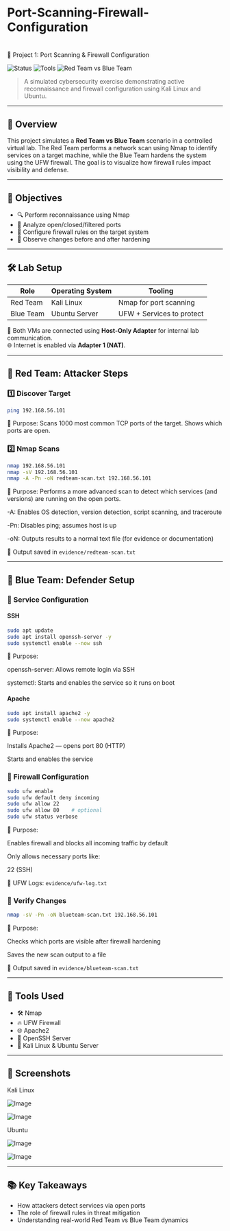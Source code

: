 # Port-Scanning-Firewall-Configuration
# 

🔐 Project 1: Port Scanning & Firewall Configuration

![Status](https://img.shields.io/badge/status-complete-brightgreen)
![Tools](https://img.shields.io/badge/tools-nmap%20%7C%20ufw%20%7C%20kali-blue)
![Red Team vs Blue Team](https://img.shields.io/badge/scenario-Red%20Team%20vs%20Blue%20Team-orange)

> A simulated cybersecurity exercise demonstrating active reconnaissance and firewall configuration using Kali Linux and Ubuntu.

---

## 📘 Overview

This project simulates a **Red Team vs Blue Team** scenario in a controlled virtual lab. The Red Team performs a network scan using Nmap to identify services on a target machine, while the Blue Team hardens the system using the UFW firewall. The goal is to visualize how firewall rules impact visibility and defense.

---

## 🎯 Objectives

- 🔍 Perform reconnaissance using Nmap  
- 🧠 Analyze open/closed/filtered ports  
- 🔐 Configure firewall rules on the target system  
- 🔁 Observe changes before and after hardening  

---

## 🛠️ Lab Setup

| Role     | Operating System | Tooling                 |
|----------|------------------|--------------------------|
| Red Team | Kali Linux       | Nmap for port scanning   |
| Blue Team| Ubuntu Server    | UFW + Services to protect|

📌 Both VMs are connected using **Host-Only Adapter** for internal lab communication.  
🌐 Internet is enabled via **Adapter 1 (NAT)**.

---

## 🔴 Red Team: Attacker Steps

### 1️⃣ Discover Target

```bash
ping 192.168.56.101
```
📌 Purpose: Scans 1000 most common TCP ports of the target. Shows which ports are open.


### 2️⃣ Nmap Scans

```bash
nmap 192.168.56.101
nmap -sV 192.168.56.101
nmap -A -Pn -oN redteam-scan.txt 192.168.56.101
```
📌 Purpose: Performs a more advanced scan to detect which services (and versions) are running on the open ports.

-A: Enables OS detection, version detection, script scanning, and traceroute

-Pn: Disables ping; assumes host is up

-oN: Outputs results to a normal text file (for evidence or documentation)

📝 Output saved in `evidence/redteam-scan.txt`

---

## 🔵 Blue Team: Defender Setup

### 🔧 Service Configuration

#### SSH

```bash
sudo apt update
sudo apt install openssh-server -y
sudo systemctl enable --now ssh
```
📌 Purpose:

openssh-server: Allows remote login via SSH

systemctl: Starts and enables the service so it runs on boot

#### Apache

```bash
sudo apt install apache2 -y
sudo systemctl enable --now apache2
```
📌 Purpose:

Installs Apache2 — opens port 80 (HTTP)

Starts and enables the service

### 🔐 Firewall Configuration

```bash
sudo ufw enable
sudo ufw default deny incoming
sudo ufw allow 22
sudo ufw allow 80    # optional
sudo ufw status verbose
```
📌 Purpose:

Enables firewall and blocks all incoming traffic by default

Only allows necessary ports like:

22 (SSH)

📁 UFW Logs: `evidence/ufw-log.txt`

### 🔄 Verify Changes

```bash
nmap -sV -Pn -oN blueteam-scan.txt 192.168.56.101
```
📌 Purpose:

Checks which ports are visible after firewall hardening

Saves the new scan output to a file

📝 Output saved in `evidence/blueteam-scan.txt`

---

## 🧰 Tools Used

- 🛠️ Nmap  
- 🔥 UFW Firewall  
- 🌐 Apache2  
- 🔐 OpenSSH Server  
- 🧪 Kali Linux & Ubuntu Server  

---

## 📸 Screenshots

Kali Linux

![Image](https://github.com/user-attachments/assets/0fddc87d-ddf8-4534-89f7-03e49dbabfcd)

![Image](https://github.com/user-attachments/assets/84d19e60-a429-4483-b4a1-e94c19100602)

Ubuntu

![Image](https://github.com/user-attachments/assets/9030a07d-ee67-483c-85cd-75175540ff01)

![Image](https://github.com/user-attachments/assets/06ff4d67-660a-44c2-a2dd-448faeb7e153)

---

## 📚 Key Takeaways

- How attackers detect services via open ports  
- The role of firewall rules in threat mitigation  
- Understanding real-world Red Team vs Blue Team dynamics  



